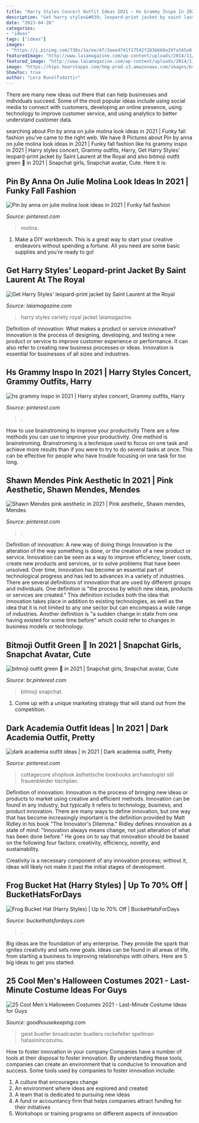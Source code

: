 ```yaml
---
title: "Harry Styles Concert Outfit Ideas 2021 ~ Hs Grammy Inspo In 2021"
description: "Get harry styles&#039; leopard-print jacket by saint laurent at the royal"
date: "2023-04-26"
categories:
- "ideas"
tags: ["ideas"]
images:
- "https://i.pinimg.com/736x/3a/ee/47/3aee47d1f17542f2836660a29fa345a0.jpg"
featuredImage: "http://www.laiamagazine.com/wp-content/uploads/2014/11/458948752.jpg"
featured_image: "http://www.laiamagazine.com/wp-content/uploads/2014/11/458948752.jpg"
image: "https://hips.hearstapps.com/hmg-prod.s3.amazonaws.com/images/broadcaster-willie-geist-attends-the-nbc-today-halloween-news-photo-1055759854-1560891611.jpg?crop=1xw:0.8715xh;center,top&amp;resize=480:*"
ShowToc: true
author: "Lera Runolfsdottir"
---
```



There are many new ideas out there that can help businesses and individuals succeed. Some of the most popular ideas include using social media to connect with customers, developing an online presence, using technology to improve customer service, and using analytics to better understand customer data.

	

		
searching about Pin by anna on julie molina look ideas in 2021 | Funky fall fashion you've came to the right web. We have 8 Pictures about Pin by anna on julie molina look ideas in 2021 | Funky fall fashion like hs grammy inspo in 2021 | Harry styles concert, Grammy outfits, Harry, Get Harry Styles&#039; leopard-print jacket by Saint Laurent at the Royal and also bitmoji outfit green 💚 in 2021 | Snapchat girls, Snapchat avatar, Cute. Here it is:
		
    
## Pin By Anna On Julie Molina Look Ideas In 2021 | Funky Fall Fashion

<img loading=lazy src="https://i.pinimg.com/736x/80/cc/cc/80ccccc29766770a9cc5c80e112d6984.jpg" onerror="this.onerror=null;this.src='https://tse1.mm.bing.net/th?id=OIP.MGsA8eT11s93tuRyphvmZwHaLH&amp;pid=15.1';" alt="Pin by anna on julie molina look ideas in 2021 | Funky fall fashion">

_Source: pinterest.com_

>molina. 

	

1. Make a DIY workbench. This is a great way to start your creative endeavors without spending a fortune. All you need are some basic supplies and you're ready to go!

    
## Get Harry Styles&#039; Leopard-print Jacket By Saint Laurent At The Royal

<img loading=lazy src="http://www.laiamagazine.com/wp-content/uploads/2014/11/458948752.jpg" onerror="this.onerror=null;this.src='https://tse3.mm.bing.net/th?id=OIP.H5kJGW-JXXdvERw_nVYUygAAAA&amp;pid=15.1';" alt="Get Harry Styles&#039; leopard-print jacket by Saint Laurent at the Royal">

_Source: laiamagazine.com_

>harry styles variety royal jacket laiamagazine. 

	

Definition of innovation: What makes a product or service innovative?
Innovation is the process of designing, developing, and testing a new product or service to improve customer experience or performance. It can also refer to creating new business processes or ideas. Innovation is essential for businesses of all sizes and industries.

    
## Hs Grammy Inspo In 2021 | Harry Styles Concert, Grammy Outfits, Harry

<img loading=lazy src="https://i.pinimg.com/736x/ae/d1/f9/aed1f9b81a01a473bc1db4805a28fabf.jpg" onerror="this.onerror=null;this.src='https://tse4.mm.bing.net/th?id=OIP.UED7SMyxjZbfSqhSGEehagHaJ3&amp;pid=15.1';" alt="hs grammy inspo in 2021 | Harry styles concert, Grammy outfits, Harry">

_Source: pinterest.com_

>. 

	

How to use brainstroming to improve your productivity
There are a few methods you can use to improve your productivity. One method is brainstroming. Brainstroming is a technique used to focus on one task and achieve more results than if you were to try to do several tasks at once. This can be effective for people who have trouble focusing on one task for too long.

    
## Shawn Mendes Pink Aesthetic In 2021 | Pink Aesthetic, Shawn Mendes, Mendes

<img loading=lazy src="https://i.pinimg.com/736x/2c/6d/1c/2c6d1c21fff760fd93d435ce05ce0cd8.jpg" onerror="this.onerror=null;this.src='https://tse3.mm.bing.net/th?id=OIP.xrX7u0fDn5qVctSEucjdqwHaJa&amp;pid=15.1';" alt="Shawn Mendes pink aesthetic in 2021 | Pink aesthetic, Shawn mendes, Mendes">

_Source: pinterest.com_

>. 

	

Definition of innovation: A new way of doing things
Innovation is the alteration of the way something is done, or the creation of a new product or service. Innovation can be seen as a way to improve efficiency, lower costs, create new products and services, or to solve problems that have been unsolved. Over time, innovation has become an essential part of technological progress and has led to advances in a variety of industries.
There are several definitions of innovation that are used by different groups and individuals. One definition is "the process by which new ideas, products or services are created." This definition includes both the idea that innovation takes place in addition to existing technologies, as well as the idea that it is not limited to any one sector but can encompass a wide range of industries. Another definition is "a sudden change in state from one having existed for some time before" which could refer to changes in business models or technology.

    
## Bitmoji Outfit Green 💚 In 2021 | Snapchat Girls, Snapchat Avatar, Cute

<img loading=lazy src="https://i.pinimg.com/736x/3a/ee/47/3aee47d1f17542f2836660a29fa345a0.jpg" onerror="this.onerror=null;this.src='https://tse1.mm.bing.net/th?id=OIP.AJvCCyxhjZy7MCKdmBWaVwHaNK&amp;pid=15.1';" alt="bitmoji outfit green 💚 in 2021 | Snapchat girls, Snapchat avatar, Cute">

_Source: br.pinterest.com_

>bitmoji snapchat. 

	

1. Come up with a unique marketing strategy that will stand out from the competition.

    
## Dark Academia Outfit Ideas | In 2021 | Dark Academia Outfit, Pretty

<img loading=lazy src="https://i.pinimg.com/736x/05/41/7c/05417c8dc14a74da31cb10e5df09d0a8.jpg" onerror="this.onerror=null;this.src='https://tse1.mm.bing.net/th?id=OIP.-RhUP2dy4CMqAZW7WhbccQHaLo&amp;pid=15.1';" alt="dark academia outfit ideas | in 2021 | Dark academia outfit, Pretty">

_Source: pinterest.com_

>cottagecore shoplook ästhetische lookbooks archaeologist stil frauenkleider tischplan. 

	

Definition of innovation:
Innovation is the process of bringing new ideas or products to market using creative and efficient methods. Innovation can be found in any industry, but typically it refers to technology, business, and product innovation.
There are many ways to define innovation, but one way that has become increasingly important is the definition provided by Matt Ridley in his book "The Innovator's Dilemma." Ridley defines innovation as a state of mind: "Innovation always means change, not just alteration of what has been done before." He goes on to say that innovation should be based on the following four factors: creativity, efficiency, novelty, and sustainability.

Creativity is a necessary component of any innovation process; without it, ideas will likely not make it past the initial stages of development.

    
## Frog Bucket Hat (Harry Styles) | Up To 70% Off | BucketHatsForDays

<img loading=lazy src="https://cdn.shopify.com/s/files/1/0417/0288/3487/products/Hd6ccf3c56405423bbd7829d0b84615e5v_a14147a3-dddf-4c0a-be83-33d4484d96e4_1200x.jpg?v=1613486448" onerror="this.onerror=null;this.src='https://tse1.mm.bing.net/th?id=OIP.--LMmDzVmsaXs1MD0bdrJgHaHa&amp;pid=15.1';" alt="Frog Bucket Hat (Harry Styles) | Up to 70% Off | BucketHatsForDays">

_Source: buckethatsfordays.com_

>. 

	

Big ideas are the foundation of any enterprise. They provide the spark that ignites creativity and sets new goals. Ideas can be found in all areas of life, from starting a business to improving relationships with others. Here are 5 big ideas to get you started:

    
## 25 Cool Men&#039;s Halloween Costumes 2021 - Last-Minute Costume Ideas For Guys

<img loading=lazy src="https://hips.hearstapps.com/hmg-prod.s3.amazonaws.com/images/broadcaster-willie-geist-attends-the-nbc-today-halloween-news-photo-1055759854-1560891611.jpg?crop=1xw:0.8715xh;center,top&amp;resize=480:*" onerror="this.onerror=null;this.src='https://tse4.mm.bing.net/th?id=OIP.2UksfCdsb1J99p0ZQB_98gHaLH&amp;pid=15.1';" alt="25 Cool Men&#039;s Halloween Costumes 2021 - Last-Minute Costume Ideas for Guys">

_Source: goodhousekeeping.com_

>geist bueller broadcaster buellers rockefeller spellman hatasinincozumu. 

	

How to foster innovation in your company
Companies have a number of tools at their disposal to foster innovation. By understanding these tools, companies can create an environment that is conducive to innovation and success. 
Some tools used by companies to foster innovation include: 

1. A culture that encourages change 
2. An environment where ideas are explored and created 
3. A team that is dedicated to pursuing new ideas 
4. A fund or accountancy firm that helps companies attract funding for their initiatives 
5. Workshops or training programs on different aspects of innovation 

